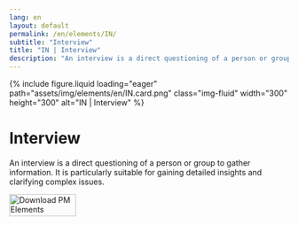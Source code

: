 ```yaml
---
lang: en
layout: default
permalink: /en/elements/IN/
subtitle: "Interview"
title: "IN | Interview"
description: "An interview is a direct questioning of a person or group to gather information. It is particularly suitable for gaining detailed insights and clarifying complex issues."
---
```


{% include figure.liquid loading="eager" path="assets/img/elements/en/IN.card.png" class="img-fluid" width="300" height="300" alt="IN | Interview" %}

# Interview

An interview is a direct questioning of a person or group to gather information. It is particularly suitable for gaining detailed insights and clarifying complex issues.

<a href="https://apps.apple.com/app/apple-store/id6738084498?pt=127441684&ct=website&mt=8">
  <img src="{{ "assets/img/en/appstore.png" | relative_url }}" width="120" height="40" alt="Download PM Elements">
</a>
